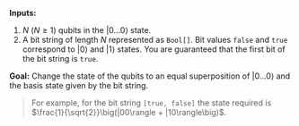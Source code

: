 **Inputs:** 

1. $N$ ($N \ge 1$) qubits in the $|0 \dots 0\rangle$ state.
2. A bit string of length $N$ represented as `Bool[]`. Bit values `false` and `true` correspond to $|0\rangle$ and $|1\rangle$ states. You are guaranteed that the first bit of the bit string is `true`.

**Goal:**  Change the state of the qubits to an equal superposition of $|0 \dots 0\rangle$ and the basis state given by the bit string.

> For example, for the bit string `[true, false]` the state required is $\frac{1}{\sqrt{2}}\big(|00\rangle + |10\rangle\big)$.